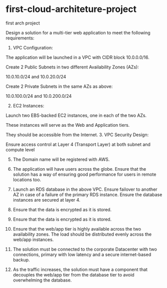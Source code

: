 # first-cloud-architeture-project
first arch project

Design a solution for a multi-tier web application to meet the following requirements:

1. VPC Configuration:

The application will be launched in a VPC with CIDR block 10.0.0.0/16.

Create 2 Public Subnets in two different Availability Zones (AZs):

10.0.10.0/24 and 10.0.20.0/24


Create 2 Private Subnets in the same AZs as above:

10.0.100.0/24 and 10.0.200.0/24

2. EC2 Instances:

Launch two EBS-backed EC2 instances, one in each of the two AZs.

These instances will serve as the Web and Application tiers.

They should be accessible from the Internet.
3. VPC Security Design:

Ensure access control at Layer 4 (Transport Layer) at both subnet and compute level

5. The Domain name will be registered with AWS.


6. The application will have users across the globe. Ensure that the solution has a way of ensuring good performance for users in remote locations too.


7. Launch an RDS database in the above VPC. Ensure failover to another AZ in case of a failure of the primary RDS instance. Ensure the database instances are secured at layer 4.


8. Ensure that the data is encrypted as it is stored.
9.  Ensure that the data is encrypted as it is stored.


10. Ensure that the web/app tier is highly available across the two availability zones. The load should be distributed evenly across the web/app instances.


11. The solution must be connected to the corporate Datacenter with two connections, primary with low latency and a secure internet-based backup.


10. As the traffic increases, the solution must have a component that decouples the web/app tier from the database tier to avoid overwhelming the database.

